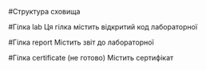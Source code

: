 #Структура сховища

#Гілка lab
Ця гілка містить відкритий код лабораторної

#Гілка report
Містить звіт до лабораторної

#Гілка certificate 
(не готово) Містить сертифікат 